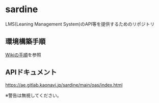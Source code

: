 # sardine

LMS(Leaning Management System)のAPI等を提供するためのリポジトリ

## 環境構築手順

[Wikiの手順](https://gitlab.kaonavi.jp/ae/sardine/-/wikis/home)を参照

## APIドキュメント

https://ae.gitlab.kaonavi.jp/sardine/main/oas/index.html

※警告は無視してください。
